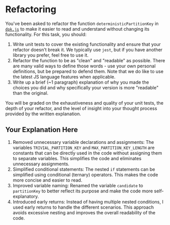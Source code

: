 # Refactoring

You've been asked to refactor the function `deterministicPartitionKey` in [`dpk.js`](dpk.js) to make it easier to read and understand without changing its functionality. For this task, you should:

1. Write unit tests to cover the existing functionality and ensure that your refactor doesn't break it. We typically use `jest`, but if you have another library you prefer, feel free to use it.
2. Refactor the function to be as "clean" and "readable" as possible. There are many valid ways to define those words - use your own personal definitions, but be prepared to defend them. Note that we do like to use the latest JS language features when applicable.
3. Write up a brief (~1 paragraph) explanation of why you made the choices you did and why specifically your version is more "readable" than the original.

You will be graded on the exhaustiveness and quality of your unit tests, the depth of your refactor, and the level of insight into your thought process provided by the written explanation.

## Your Explanation Here
1. Removed unnecessary variable declarations and assignments: The variables `TRIVIAL_PARTITION_KEY` and `MAX_PARTITION_KEY_LENGTH` are constants that can be directly used in the code without assigning them to separate variables. This simplifies the code and eliminates unnecessary assignments.
2. Simplified conditional statements: The nested `if` statements can be simplified using conditional (ternary) operators. This makes the code more concise and easier to read.
3. Improved variable naming: Renamed the variable `candidate` to `partitionKey` to better reflect its purpose and make the code more self-explanatory.
4. Introduced early returns: Instead of having multiple nested conditions, I used early returns to handle the different scenarios. This approach avoids excessive nesting and improves the overall readability of the code.